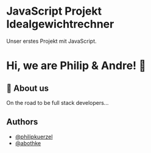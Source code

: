 
# JavaScript Projekt Idealgewichtrechner

Unser erstes Projekt mit JavaScript.

# Hi, we are Philip & Andre! 👋


## 🚀 About us
On the road to be full stack developers...


## Authors

- [@philipkuerzel](https://github.com/philipkuerzel)
- [@abothke](https://www.github.com/abothke)

